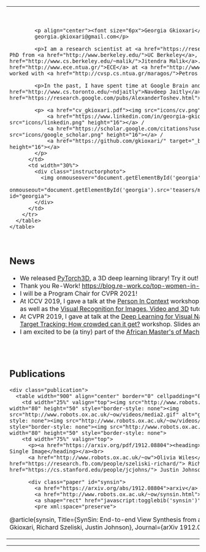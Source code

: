 <body>
  <div class="container">
    <table width="900" border="0" align="center" cellpadding="20">
      <table width="90%" align="center" border="0" cellpadding="10">
        <tr>
          <td width="70%" valign="top">
            <p align="center">&nbsp;</p>

            <p align="center"><font size="6px">Georgia Gkioxari</font><br>
            georgia.gkioxari@gmail.com</p>

            <p>I am a research scientist at <a href="https://research.facebook.com/ai/">FAIR</a>. I received my PhD from <a href="http://www.berkeley.edu/">UC Berkeley</a>, where I was advised by <a href="http://www.cs.berkeley.edu/~malik/">Jitendra Malik</a>. I did my bachelors in <a href="http://www.ece.ntua.gr/">ECE</a> at <a href="http://www.ntua.gr/">NTUA</a> in Athens, Greece, where I worked with <a href="http://cvsp.cs.ntua.gr/maragos/">Petros Maragos</a>.</p>

            <p>In the past, I have spent time at Google Brain and Google Research, where I worked with <a href="http://www.cs.toronto.edu/~ndjaitly">Navdeep Jaitly</a> and <a href="https://research.google.com/pubs/AlexanderToshev.html">Alexander Toshev</a>.</p>

            <p> <a href="cv_gkioxari.pdf"><img src="icons/cv.png" height="16"></a> / 
                <a href="https://www.linkedin.com/in/georgia-gkioxari-16967b20" target="_blank" ><img src="icons/linkedin.png" height="16"></a> / 
                <a href="https://scholar.google.com/citations?user=kQisE-gAAAAJ&hl=en" target="_blank"><img src="icons/google_scholar.png" height="16"></a> /
                <a href="https://github.com/gkioxari/" target="_blank" ><img src="icons/github_alt.png" height="16"></a> 
            </p>
          </td>
          <td width="30%">
            <div class="instructorphoto">
              <img onmouseover="document.getElementById('georgia').src='teasers/me_in_crazy.JPG';"
              onmouseout="document.getElementById('georgia').src='teasers/me_in_korea.jpg';"src="teasers/me_in_korea.jpg" id="georgia">
            </div>
          </td>
        </tr>
      </table>
    </table>
  </div>
  <br>

  <div class="container">
    <table width="90%" border="0" align="center" cellpadding="20">
    <h2>News</h2>
      <div class="news">
        <ul>
         <li><span> We released <a href="https://github.com/facebookresearch/pytorch3d">PyTorch3D</a>, a 3D deep learning library! Try it out! 
         <li><span> Thank you Re-Work! <a href="https://blog.re-work.co/top-women-in-ai-2019/">https://blog.re-work.co/top-women-in-ai-2019/</a></span></li>
         <li><span> I will be a Program Chair for CVPR 2021!</span></li>
         <li><span> At ICCV 2019, I gave a talk at the <a href="http://picdataset.com/challenge/index/">Person In Context</a> workshop, the <a href="https://sites.google.com/view/gmdl2019/home">Geometry Meets Deep Learning</a> workshop, as well as the </a>
         <a href="https://alexander-kirillov.github.io/tutorials/visual-recognition-iccv19/">Visual Recognition for Images, Video and 3D</a> tutorial.
         <li><span> At CVPR 2019, I gave at talk at the <a href="https://sites.google.com/view/sem-vis-nav">Deep Learning for Visual Navigation</a> workshop and the <a href="https://motchallenge.net/workshops/bmtt2019/program.html">Benchmarking Multi-Target Tracking: How crowded can it get?</a> workshop. Slides are shared at the workshops' webpages.
         <li><span> I am excited to be (a tiny) part of the <a href="https://aims-ammi.com/">African Master's of Machine Intelligence</a> at AIMS (<a href="teasers/ammi.jpg">pic</a>)</span></li>
        </ul>
      </div>
    </table>
  </div>
  <br>

  <div class="container">
    <h2> Publications </h2>

    <div class="publication">
      <table width="900" align="center" border="0" cellpadding="0">
        <td width="25%" valign="top"><img src="http://www.robots.ox.ac.uk/~ow/videos/media5.gif" alt="game" width="80" height="50" style="border-style: none"><img src="http://www.robots.ox.ac.uk/~ow/videos/media2.gif" alt="game" width="80" height="50" style="border-style: none"><img src="http://www.robots.ox.ac.uk/~ow/videos/media16.gif" alt="game" width="80" height="50" style="border-style: none"><img src="http://www.robots.ox.ac.uk/~ow/videos/media25.gif" alt="game" width="80" height="50" style="border-style: none">
        <td width="75%" valign="top">
          <p><a href="https://arxiv.org/pdf/1912.08804"><heading>SynSin: End-to-end View Synthesis from a Single Image</heading></a><br>
          <a href="http://www.robots.ox.ac.uk/~ow">Olivia Wiles</a>, <strong> Georgia Gkioxari</strong>, <a href="https://research.fb.com/people/szeliski-richard/"> Richard Szeliski</a>, <a href="https://cs.stanford.edu/people/jcjohns/"> Justin Johnson</a><br>
          
          <div class="paper" id="synsin">
            <a href="https://arxiv.org/abs/1912.08804">arxiv</a> /
            <a href="http://www.robots.ox.ac.uk/~ow/synsin.html">project page</a> /
            <a shape="rect" href="javascript:togglebib('synsin')" class="togglebib">bibtex</a>
            <pre xml:space="preserve">
@article{synsin,
Title={SynSin: End-to-end View Synthesis from a Single Image},
Author={Olivia Wiles, Georgia Gkioxari, Richard Szeliski, Justin Johnson},
Journal={arXiv 1912.08804},
Year={2019}}
            </pre>             
          </div>
        </td> 
        </td>
      </table>
    </div>
    <hr>
 
<script xml:space="preserve" language="JavaScript">
hideallbibs();
</script>

          
</body>
